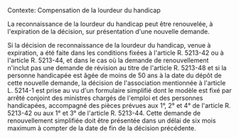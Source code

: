 Contexte: Compensation de la lourdeur du handicap

La reconnaissance de la lourdeur du handicap peut être renouvelée, à l'expiration de la décision, sur présentation d'une nouvelle demande.

Si la décision de reconnaissance de la lourdeur du handicap, venue à expiration, a été faite dans les conditions fixées à l'article R. 5213-42 ou à l'article R. 5213-44, et dans le cas où la demande de renouvellement n'inclut pas une demande de révision au titre de l'article R. 5213-48 et si la personne handicapée est âgée de moins de 50 ans à la date du dépôt de cette nouvelle demande, la décision de l'association mentionnée à l'article L. 5214-1 est prise au vu d'un formulaire simplifié dont le modèle est fixé par arrêté conjoint des ministres chargés de l'emploi et des personnes handicapées, accompagné des pièces prévues aux 1°, 2° et 4° de l'article R. 5213-42 ou aux 1° et 3° de l'article R. 5213-44. Cette demande de renouvellement simplifiée doit être présentée dans un délai de six mois maximum à compter de la date de fin de la décision précédente.